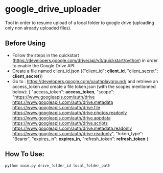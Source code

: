 # google_drive_uploader
Tool in order to resume upload of a local folder to google drive (uploading only non already uploaded files).


## Before Using
* Follow the steps in the quickstart (https://developers.google.com/drive/api/v3/quickstart/python) in order to enable the Google Drive API.
* Create a file named client_id.json ({"client_id": **client_id**, "client_secret": **client_secret**})
* Go to : https://developers.google.com/oauthplayground/ and retrieve an access_token and create a file token.json (with the scopes mentionned below):
{
  "access_token": **access_token**, 
  "scope": "https://www.googleapis.com/auth/drive https://www.googleapis.com/auth/drive.metadata https://www.googleapis.com/auth/drive.file https://www.googleapis.com/auth/drive.photos.readonly https://www.googleapis.com/auth/drive.appdata https://www.googleapis.com/auth/drive.scripts https://www.googleapis.com/auth/drive.metadata.readonly https://www.googleapis.com/auth/drive.readonly", 
  "token_type": "Bearer", 
  "expires_in": **expires_in**, 
  "refresh_token": **refresh_token**
}


## How To Use:

``python main.py drive_folder_id local_folder_path``

